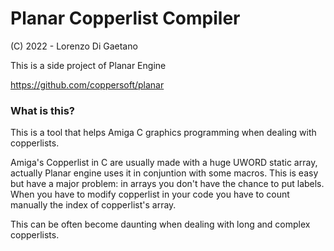 # Planar Copperlist Compiler #

(C) 2022 - Lorenzo Di Gaetano

This is a side project of Planar Engine

https://github.com/coppersoft/planar

### What is this? ###

This is a tool that helps Amiga C graphics programming when dealing with copperlists.

Amiga's Copperlist in C are usually made with a huge UWORD static array, actually Planar engine uses it in conjuntion with some macros. This is easy but have a major problem: in arrays you don't have the chance to put labels. When you have to modify copperlist in your code you have to count manually the index of copperlist's array.

This can be often become daunting when dealing with long and complex copperlists. 